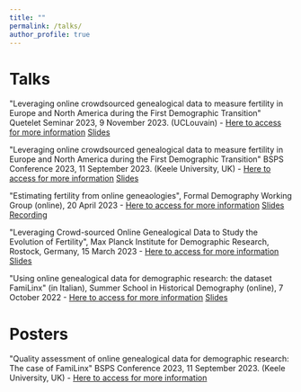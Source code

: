 ```yaml
---
title: ""
permalink: /talks/
author_profile: true
---
```

Talks
=====

"Leveraging online crowdsourced genealogical data to measure fertility in Europe and North America during the First Demographic Transition"  Quetelet Seminar 2023, 9 November 2023. (UCLouvain) - [Here to access for more information](https://uclouvain.be/fr/instituts-recherche/iacchos/demo/chaire-quetelet-2023.html)
[Slides](https://github.com/romenti/romenti.github.io/blob/master/files/RiccardoOmenti_Presentation_Queletet.pdf)


"Leveraging online crowdsourced genealogical data to measure fertility in Europe and North America during the First Demographic Transition" BSPS Conference 2023, 11 September 2023. (Keele University, UK) - [Here to access for more information](https://www.lse.ac.uk/international-development/research/british-society-for-population-studies/Assets/Historical-abstracts.pdf)
[Slides](https://github.com/romenti/romenti.github.io/blob/master/files/RiccardoOmenti_BSPS_presentation.pdf)



"Estimating fertility from online geneaologies", 
Formal Demography Working Group (online), 20 April 2023 - [Here to access for more information](https://formaldemography.github.io/working_group/previous.html)
[Slides](https://github.com/formaldemography/working_group/blob/main/presentations/RiccardoOmenti_FormalDemographyGroup_21stApril.pdf)
[Recording](https://www.youtube.com/watch?v=YAeV8WbQgk4)


"Leveraging Crowd-sourced Online Genealogical Data to Study the Evolution of Fertility",
Max Planck Institute for Demographic Research, Rostock, Germany, 15 March 2023 - [Here to access for more information](https://www.demogr.mpg.de/en/news_events_6123/calendar_1921/leveraging_crowdsourced_online_genealogical_data_to_study_the_evolution_of_fertility_11911)
[Slides](https://romenti.github.io/files/RiccardoOmenti_15thMarchPresentation.pdf) 

"Using online genealogical data for demographic research: the dataset FamiLinx" (in Italian),
Summer School in Historical Demography (online), 7 October 2022 - [Here to access for more information](https://demostorica.it/altri-eventi/scuola/)
[Slides](https://romenti.github.io/files/RiccardoOmenti_Slides_7October.pdf) 

Posters
======

"Quality assessment of online genealogical data for demographic research: The case of FamiLinx" BSPS Conference 2023, 11 September 2023. (Keele University, UK) - [Here to access for more information](https://www.lse.ac.uk/international-development/research/british-society-for-population-studies/Assets/Posters-abstracts5.pdf)


